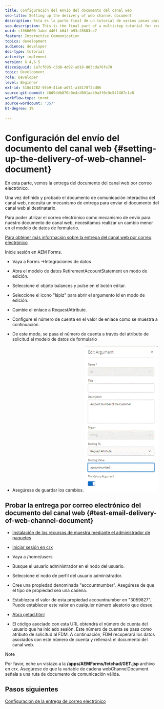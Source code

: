 ```yaml
---
title: Configuración del envío del documento del canal web
seo-title: Setting up the delivery of web channel document
description: Esta es la parte final de un tutorial de varios pasos para crear el primer documento de comunicaciones interactivas. En esta parte, vemos la entrega del documento del canal web por correo electrónico.
seo-description: This is the final part of a multistep tutorial for creating your first interactive communications document. In this part, we look at the delivery of web channel document via email.
uuid: c1066600-1abd-4401-b04f-b93c28603cc7
feature: Interactive Communication
topics: development
audience: developer
doc-type: tutorial
activity: implement
version: 6.4,6.5
discoiquuid: 1a7cf095-c5d8-4d92-a018-883cda76fe70
topic: Development
role: Developer
level: Beginner
exl-id: 510d1782-59b9-41a6-a071-a16170f2cd06
source-git-commit: 48d9ddb870c0e4cd001ae49a3f0e9c547407c1e8
workflow-type: tm+mt
source-wordcount: '357'
ht-degree: 1%

---
```


# Configuración del envío del documento del canal web {#setting-up-the-delivery-of-web-channel-document}


En esta parte, vemos la entrega del documento del canal web por correo electrónico.

Una vez definido y probado el documento de comunicación interactiva del canal web, necesita un mecanismo de entrega para enviar el documento del canal web al destinatario.

Para poder utilizar el correo electrónico como mecanismo de envío para nuestro documento de canal web, necesitamos realizar un cambio menor en el modelo de datos de formulario.

[Para obtener más información sobre la entrega del canal web por correo electrónico](/help/forms/interactive-communications/delivery-of-web-channel-document-tutorial-use.md)

Inicie sesión en AEM Forms.

* Vaya a Forms ->Integraciones de datos

* Abra el modelo de datos RetirementAccountStatement en modo de edición.

* Seleccione el objeto balances y pulse en el botón editar.

* Seleccione el icono &quot;lápiz&quot; para abrir el argumento id en modo de edición.

* Cambie el enlace a RequestAttribute.

* Configure el número de cuenta en el valor de enlace como se muestra a continuación.

* De este modo, se pasa el número de cuenta a través del atributo de solicitud al modelo de datos de formulario

* Asegúrese de guardar los cambios.
   ![fdm](assets/requestattribute.gif)

## Probar la entrega por correo electrónico del documento del canal web {#test-email-delivery-of-web-channel-document}

* [Instalación de los recursos de muestra mediante el administrador de paquetes](assets/webchanneldelivery.zip)
* [Iniciar sesión en crx](http://localhost:4502/crx/de/index.jsp#)

* Vaya a /home/users

* Busque el usuario administrador en el nodo del usuario.

* Seleccione el nodo de perfil del usuario administrador.

* Cree una propiedad denominada &quot;accountnumber&quot;. Asegúrese de que el tipo de propiedad sea una cadena.

* Establezca el valor de esta propiedad accountnumber en &quot;3059827&quot;. Puede establecer este valor en cualquier número aleatorio que desee.

* [Abra getad.html](http://localhost:4502/content/getad.html)

* El código asociado con esta URL obtendrá el número de cuenta del usuario que ha iniciado sesión. Este número de cuenta se pasa como atributo de solicitud al FDM. A continuación, FDM recuperará los datos asociados con este número de cuenta y rellenará el documento del canal web.

>[!NOTE]
>
>Por favor, eche un vistazo a la **/apps/AEMForms/fetchad/GET.jsp** archivo en crx. Asegúrese de que la variable de cadena webChannelDocument señala a una ruta de documento de comunicación válida.

## Pasos siguientes

[Configuración de la entrega de correo electrónico](../interactive-communications/delivery-of-web-channel-document-tutorial-use.md)